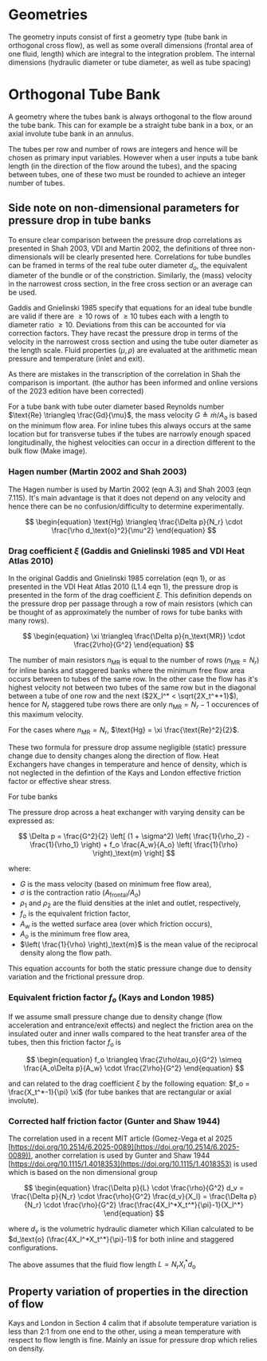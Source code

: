 # Geometries

The geometry inputs consist of first a geometry type (tube bank in orthogonal cross flow), as well as some overall dimensions (frontal area of one fluid, length) which are integral to the integration problem. The internal dimensions (hydraulic diameter or tube diameter, as well as tube spacing)

# Orthogonal Tube Bank

A geometry where the tubes bank is always orthogonal to the flow around the tube bank. This can for
example be a straight tube bank in a box, or an axial involute tube bank in an annulus.

The tubes per row and number of rows are integers and hence will be chosen as primary input variables. However when a user inputs a tube bank length (in the direction of the flow around the tubes), and the spacing between tubes, one of these two must be rounded to achieve an integer number of tubes.

## Side note on non-dimensional parameters for pressure drop in tube banks

To ensure clear comparison between the pressure drop correlations as presented in Shah 2003, VDI and Martin 2002, the definitions of three non-dimensionals will be clearly presented here. Correlations for tube bundles can be framed in terms of the real tube outer diameter $d_o$, the equivalent diameter of the bundle or of the constriction. Similarly, the (mass) velocity in the narrowest cross section, in the free cross section or an average can be used.

Gaddis and Gnielinski 1985 specify that equations for an ideal tube bundle are valid if there are $\geq 10$ rows of $\geq 10$ tubes each with a length to diameter ratio $\geq 10$. Deviations from this can be accounted for via correction factors.
They have recast the pressure drop in terms of the velocity in the narrowest cross section and using the tube outer diameter as the length scale. Fluid properties ($\mu, \rho$) are evaluated at the arithmetic mean pressure and temperature (inlet and exit).

As there are mistakes in the transcription of the correlation in Shah the comparison is important. (the author has been informed and online versions of the 2023 edition have been corrected)

For a tube bank with tube outer diameter based Reynolds number $\text{Re} \triangleq \frac{Gd}{\mu}$, the mass velocity $G \triangleq \dot{m}/A_o$ is based on the minimum flow area. For inline tubes this always occurs at the same location but for transverse tubes if the tubes are narrowly enough spaced longitudinally, the highest velocities can occur in a direction different to the bulk flow (Make image).

### Hagen number (Martin 2002 and Shah 2003)

The Hagen number is used by Martin 2002 (eqn A.3) and Shah 2003 (eqn 7.115). It's main advantage is that it does not depend on any velocity and hence there can be no confusion/difficulty to determine experimentally.

$$
\begin{equation}
\text{Hg} \triangleq \frac{\Delta p}{N_r} \cdot \frac{\rho d_\text{o}^2}{\mu^2}
\end{equation}
$$

### Drag coefficient $\xi$ (Gaddis and Gnielinski 1985 and VDI Heat Atlas 2010)

In the original Gaddis and Gnielinski 1985 correlation (eqn 1), or as presented in the VDI Heat Atlas 2010 (L1.4 eqn 1), the pressure drop is presented in the form of the drag coefficient $\xi$. This definition depends on the pressure drop per passage through a row of main resistors (which can be thought of as approximately the number of rows for tube banks with many rows).

$$
\begin{equation}
\xi \triangleq \frac{\Delta p}{n_\text{MR}} \cdot \frac{2\rho}{G^2}
\end{equation}
$$

The number of main resistors $n_\text{MR}$ is equal to the number of rows ($n_\text{MR} = N_r$) for inline banks and staggered banks where the minimum free flow area occurs between to tubes of the same row. In the other case the flow has it's highest velocity not between two tubes of the same row but in the diagonal between a tube of one row and the next ($2X_l^* < \sqrt{2X_t^*+1}$), hence for $N_r$ staggered tube rows there are only $n_\text{MR} = N_r-1$ occurences of this maximum velocity.

For the cases where $n_\text{MR} = N_r$, $\text{Hg} = \xi \frac{\text{Re}^2}{2}$.

These two formula for pressure drop assume negligible (static) pressure change due to density changes along the direction of flow. Heat Exchangers have changes in temperature and hence of density, which is not neglected in the defintion of the Kays and London effective friction factor or effective shear stress.

For tube banks

The pressure drop across a heat exchanger with varying density can be expressed as:

$$
\Delta p = \frac{G^2}{2} \left[ (1 + \sigma^2) \left( \frac{1}{\rho_2} - \frac{1}{\rho_1} \right) + f_o \frac{A_w}{A_o} \left( \frac{1}{\rho} \right)_\text{m} \right]
$$

where:

- $G$ is the mass velocity (based on minimum free flow area),
- $\sigma$ is the contraction ratio ($A_\text{frontal}/A_o$)
- $\rho_1$ and $\rho_2$ are the fluid densities at the inlet and outlet, respectively,
- $f_o$ is the equivalent friction factor,
- $A_w$ is the wetted surface area (over which friction occurs),
- $A_o$ is the minimum free flow area,
- $\left( \frac{1}{\rho} \right)_\text{m}$ is the mean value of the reciprocal density along the flow path.

This equation accounts for both the static pressure change due to density variation and the frictional pressure drop.

### Equivalent friction factor $f_o$ (Kays and London 1985)

If we assume small pressure change due to density change (flow acceleration and entrance/exit effects) and neglect the friction area on the insulated outer and inner walls compared to the heat transfer area of the tubes, then this friction factor $f_o$ is

$$
\begin{equation}
f_o \triangleq \frac{2\rho\tau_o}{G^2} \simeq \frac{A_o\Delta p}{A_w} \cdot \frac{2\rho}{G^2}
\end{equation}
$$

and can related to the drag coefficient $\xi$ by the following equation: $f_o = \frac{X_t^*-1}{\pi} \xi$ (for tube bankes that are rectangular or axial involute).

### Corrected half friction factor (Gunter and Shaw 1944)

The correlation used in a recent MIT article (Gomez-Vega et al 2025 [https://doi.org/10.2514/6.2025-0089](https://doi.org/10.2514/6.2025-0089)), another correlation is used by Gunter and Shaw 1944 [https://doi.org/10.1115/1.4018353](https://doi.org/10.1115/1.4018353) is used which is based on the non dimensional group

$$
\begin{equation}
\frac{\Delta p}{L} \cdot \frac{\rho}{G^2} d_v = \frac{\Delta p}{N_r} \cdot \frac{\rho}{G^2} \frac{d_v}{X_l} = \frac{\Delta p}{N_r} \cdot \frac{\rho}{G^2} \frac{\frac{4X_l^*X_t^*}{\pi}-1}{X_l^*}
\end{equation}
$$

where $d_v$ is the volumetric hydraulic diameter which Kilian calculated to be $d_\text{o} (\frac{4X_l^*X_t^*}{\pi}-1)$ for both inline and staggered configurations.

The above assumes that the fluid flow length $L=N_rX_l^*d_\text{o}$

## Property variation of properties in the direction of flow

Kays and London in Section 4 calim that if absolute temperature variation is less than 2:1 from one end to the other, using a mean temperature with respect to flow length is fine. Mainly an issue for pressure drop which relies on density.
